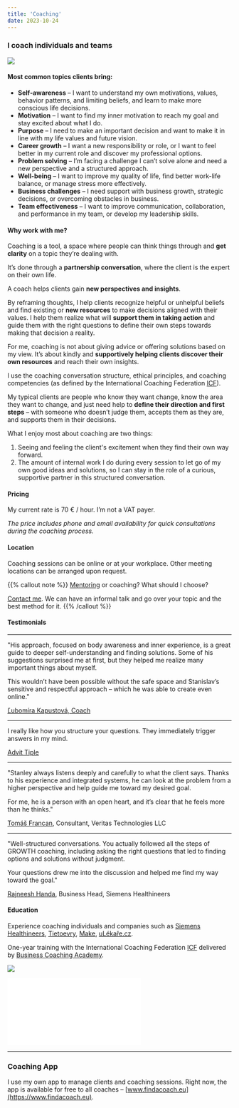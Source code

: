 ```yaml
---
title: 'Coaching'
date: 2023-10-24
---
```


### I coach individuals and teams

![](/images/coaching.jpg)

#### Most common topics clients bring:

* **Self-awareness** – I want to understand my own motivations, values, behavior patterns, and limiting beliefs, and learn to make more conscious life decisions.
* **Motivation** – I want to find my inner motivation to reach my goal and stay excited about what I do.
* **Purpose** – I need to make an important decision and want to make it in line with my life values and future vision.
* **Career growth** – I want a new responsibility or role, or I want to feel better in my current role and discover my professional options.
* **Problem solving** – I’m facing a challenge I can’t solve alone and need a new perspective and a structured approach.
* **Well-being** – I want to improve my quality of life, find better work-life balance, or manage stress more effectively.
* **Business challenges** – I need support with business growth, strategic decisions, or overcoming obstacles in business.
* **Team effectiveness** – I want to improve communication, collaboration, and performance in my team, or develop my leadership skills.

#### Why work with me?

Coaching is a tool, a space where people can think things through and **get clarity** on a topic they’re dealing with.

It’s done through a **partnership conversation**, where the client is the expert on their own life.

A coach helps clients gain **new perspectives and insights**.

By reframing thoughts, I help clients recognize helpful or unhelpful beliefs and find existing or **new resources** to make decisions aligned with their values. I help them realize what will **support them in taking action** and guide them with the right questions to define their own steps towards making that decision a reality.

For me, coaching is not about giving advice or offering solutions based on my view. It’s about kindly and **supportively helping clients discover their own resources** and reach their own insights.

I use the coaching conversation structure, ethical principles, and coaching competencies (as defined by the International Coaching Federation [ICF](https://coachingfederation.org)).

My typical clients are people who know they want change, know the area they want to change, and just need help to **define their direction and first steps** – with someone who doesn’t judge them, accepts them as they are, and supports them in their decisions.

What I enjoy most about coaching are two things:

1. Seeing and feeling the client's excitement when they find their own way forward.
2. The amount of internal work I do during every session to let go of my own good ideas and solutions, so I can stay in the role of a curious, supportive partner in this structured conversation.

#### Pricing

My current rate is 70 € / hour. I’m not a VAT payer.

*The price includes phone and email availability for quick consultations during the coaching process.*

#### Location

Coaching sessions can be online or at your workplace. Other meeting locations can be arranged upon request.

{{% callout note %}}
[Mentoring](/en/mentoring) or coaching? What should I choose?

[Contact me](/en/contact). We can have an informal talk and go over your topic and the best method for it.
{{% /callout %}}

#### Testimonials

---

"His approach, focused on body awareness and inner experience, is a great guide to deeper self-understanding and finding solutions. Some of his suggestions surprised me at first, but they helped me realize many important things about myself.

This wouldn’t have been possible without the safe space and Stanislav’s sensitive and respectful approach – which he was able to create even online."

[Ľubomíra Kapustová, Coach](https://www.linkedin.com/in/lubomira-kapustova-9386ba2b8/)

---

I really like how you structure your questions. They immediately trigger answers in my mind.

[Advit Tiple](https://www.linkedin.com/in/advittiple/)

---

"Stanley always listens deeply and carefully to what the client says. Thanks to his experience and integrated systems, he can look at the problem from a higher perspective and help guide me toward my desired goal.

For me, he is a person with an open heart, and it’s clear that he feels more than he thinks."

[Tomáš Francan](https://www.linkedin.com/in/tomáš-francan-b05b9184/), Consultant, Veritas Technologies LLC

---

"Well-structured conversations. You actually followed all the steps of GROWTH coaching, including asking the right questions that led to finding options and solutions without judgment.

Your questions drew me into the discussion and helped me find my way toward the goal."

[Rajneesh Handa](https://www.linkedin.com/in/rajneesh-handa-6714a524/), Business Head, Siemens Healthineers

#### Education

Experience coaching individuals and companies such as [Siemens Healthineers](https://www.siemens-healthineers.com/sk), [Tietoevry](https://www.tietoevry.com/en/), [Make](https://www.make.com), [uLékaře.cz](https://www.ulekare.cz).

One-year training with the International Coaching Federation [ICF](https://coachingfederation.org/) delivered by [Business Coaching Academy](https://www.koucovaciaskola.sk/kurz-biznis-koucing).

![](/images/coaching-absolvent.jpg)

![](/images/GROWTH.pdf)

<!-- {{% ako-konzultacie-prebiehaju %}} -->

---

### Coaching App

I use my own app to manage clients and coaching sessions. Right now, the app is available for free to all coaches – [www.findacoach.eu](https://www.findacoach.eu).
